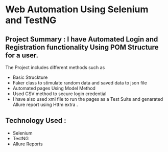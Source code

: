 # Web Automation Using Selenium and TestNG
## Project Summary : I have Automated Login and Registration functionality Using POM Structure for a user.
The Project includes different methods such as
-  Basic Struckture
-  Faker class to stimulate random data and saved data to json file
-  Automated pages Using Model Method
-  Used CSV method to secure login credential
-   I have also used xml file to run the pages as a Test Suite  and genarated Allure report using Httm extra  .
 
## Technology Used :
- Selenium
- TestNG
- Allure Reports



